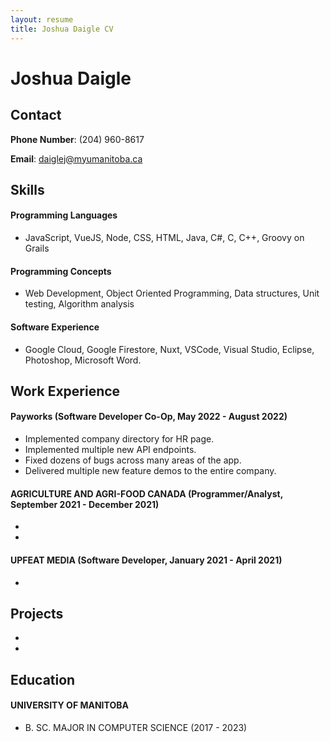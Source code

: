 ```yaml
---
layout: resume
title: Joshua Daigle CV
---
```

# Joshua Daigle  

## Contact 

**Phone Number**: (204) 960-8617 

**Email**: daiglej@myumanitoba.ca
  
## Skills
#### Programming Languages
* JavaScript, VueJS, Node, CSS, HTML, Java, C#, C, C++, Groovy on Grails
  
#### Programming Concepts
* Web Development, Object Oriented Programming, Data structures, Unit testing, Algorithm analysis

#### Software Experience
* Google Cloud, Google Firestore, Nuxt, VSCode, Visual Studio, Eclipse, Photoshop, Microsoft Word.

## Work Experience

#### Payworks (Software Developer Co-Op, May 2022 - August 2022) 

* Implemented company directory for HR page.
* Implemented multiple new API endpoints.
* Fixed dozens of bugs across many areas of the app.
* Delivered multiple new feature demos to the entire company.

#### AGRICULTURE AND AGRI-FOOD CANADA (Programmer/Analyst, September 2021 - December 2021) 

* 
* 

#### UPFEAT MEDIA (Software Developer, January 2021 - April 2021)

* 

## Projects

* 
* 

## Education 

#### UNIVERSITY OF MANITOBA
* B. SC. MAJOR IN COMPUTER SCIENCE (2017 - 2023)

